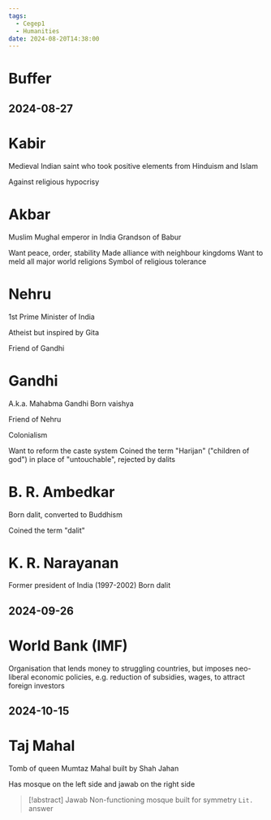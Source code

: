 ```yaml
---
tags:
  - Cegep1
  - Humanities
date: 2024-08-20T14:38:00
---
```


# Buffer

## 2024-08-27

# Kabir

Medieval Indian saint who took positive elements from Hinduism and Islam

Against religious hypocrisy

# Akbar

Muslim Mughal emperor in India
Grandson of Babur

Want peace, order, stability
Made alliance with neighbour kingdoms
Want to meld all major world religions
Symbol of religious tolerance

# Nehru

1st Prime Minister of India

Atheist but inspired by Gita

Friend of Gandhi

# Gandhi

A.k.a. Mahabma Gandhi
Born vaishya

Friend of Nehru

Colonialism

Want to reform the caste system
Coined the term "Harijan" ("children of god") in place of "untouchable", rejected by dalits

# B. R. Ambedkar

Born dalit, converted to Buddhism

Coined the term "dalit"

# K. R. Narayanan

Former president of India (1997-2002)
Born dalit

## 2024-09-26

# World Bank (IMF)

Organisation that lends money to struggling countries, but imposes neo-liberal economic policies, e.g. reduction of subsidies, wages, to attract foreign investors

## 2024-10-15

# Taj Mahal

Tomb of queen Mumtaz Mahal built by Shah Jahan

Has mosque on the left side and jawab on the right side

> [!abstract] Jawab
> Non-functioning mosque built for symmetry
> `Lit.` answer

# 